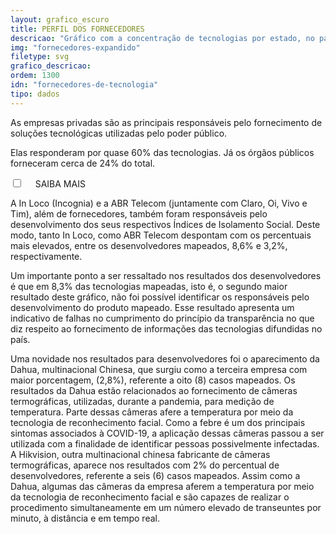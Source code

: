 ```yaml
---
layout: grafico_escuro
title: PERFIL DOS FORNECEDORES
descricao: "Gráfico com a concentração de tecnologias por estado, no país e o perfil dos fornecedores."
img: "fornecedores-expandido"
filetype: svg
grafico_descricao:
ordem: 1300
idn: "fornecedores-de-tecnologia"
tipo: dados
---
```


As empresas privadas são as principais responsáveis pelo fornecimento de soluções tecnológicas utilizadas pelo poder público.

Elas responderam por quase 60% das tecnologias. Já os órgãos públicos forneceram cerca de 24% do total.

<div class="accordion">
    <div class="option">
      <input type="checkbox" id="toggle{{page.ordem}}" class="toggle" />
      <label class="titleaco" for="toggle{{page.ordem}}">SAIBA MAIS&nbsp;
      </label>
      <div class="contentaco">
        <p>A In Loco (Incognia) e a ABR Telecom (juntamente com Claro, Oi, Vivo e Tim), além de fornecedores, também foram responsáveis pelo desenvolvimento dos seus respectivos Índices de Isolamento Social. Deste modo, tanto In Loco, como ABR Telecom despontam com os percentuais mais elevados, entre os desenvolvedores mapeados, 8,6% e 3,2%, respectivamente.</p>
        <p>Um importante ponto a ser ressaltado nos resultados dos desenvolvedores é que em 8,3% das tecnologias mapeadas, isto é, o segundo maior resultado deste gráfico, não foi possível identificar os responsáveis pelo desenvolvimento do produto mapeado. Esse resultado apresenta um indicativo de falhas no cumprimento do princípio da transparência no que diz respeito ao fornecimento de informações das tecnologias difundidas no país.</p>
        <p>Uma novidade nos resultados para desenvolvedores foi o aparecimento da Dahua, multinacional Chinesa, que surgiu como a terceira empresa com maior porcentagem, (2,8%), referente a oito (8) casos mapeados. Os resultados da Dahua estão relacionados ao fornecimento de câmeras termográficas, utilizadas, durante a pandemia, para medição de temperatura. Parte dessas câmeras afere a temperatura por meio da tecnologia de reconhecimento facial. Como a febre é um dos principais sintomas associados à COVID-19, a aplicação dessas câmeras passou a ser utilizada com a finalidade de identificar pessoas possivelmente infectadas. A Hikvision, outra multinacional chinesa fabricante de câmeras termográficas, aparece nos resultados com 2% do percentual de desenvolvedores, referente a seis (6) casos mapeados. Assim como a Dahua, algumas das câmeras da empresa aferem a temperatura por meio da tecnologia de reconhecimento facial e são capazes de realizar o procedimento simultaneamente em um número elevado de transeuntes por minuto, à distância e em tempo real.</p>
      </div>
    </div>
  </div>
